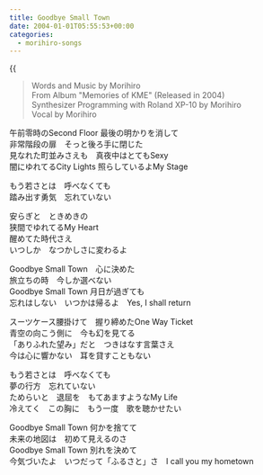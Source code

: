 ```yaml
---
title: Goodbye Small Town
date: 2004-01-01T05:55:53+00:00
categories:
  - morihiro-songs
---
```

{{<audio goodbye-small-town>}}

> Words and Music by Morihiro  
> From Album "Memories of KME" (Released in 2004)  
> Synthesizer Programming with Roland XP-10 by Morihiro  
> Vocal by Morihiro

午前零時のSecond Floor 最後の明かりを消して  
非常階段の扉　そっと後ろ手に閉じた  
見なれた町並みさえも　真夜中はとてもSexy  
闇にゆれてるCity Lights 照らしているよMy Stage

もう若さとは　呼べなくても  
踏み出す勇気　忘れていない  

安らぎと　ときめきの  
狭間でゆれてるMy Heart  
醒めてた時代さえ  
いつしか　なつかしさに変わるよ

Goodbye Small Town　心に決めた  
旅立ちの時　今しか選べない  
Goodbye Small Town 月日が過ぎても  
忘れはしない　いつかは帰るよ　Yes, I shall return

スーツケース腰掛けて　握り締めたOne Way Ticket  
青空の向こう側に　今も幻を見てる  
「ありふれた望み」だと　つきはなす言葉さえ  
今は心に響かない　耳を貸すこともない

もう若さとは　呼べなくても  
夢の行方　忘れていない  
ためらいと　退屈を　もてあますようなMy Life  
冷えてく　この胸に　もう一度　歌を聴かせたい

Goodbye Small Town 何かを捨てて  
未来の地図は　初めて見えるのさ  
Goodbye Small Town 別れを決めて  
今気づいたよ　いつだって「ふるさと」さ　I call you my hometown